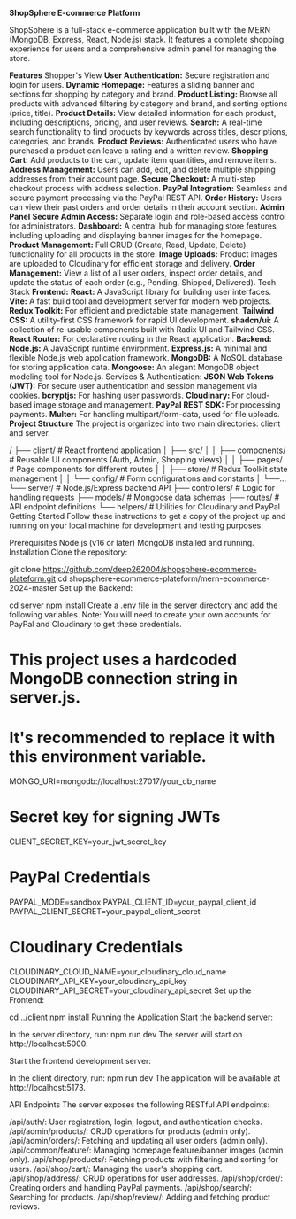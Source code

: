 **ShopSphere E-commerce Platform**

ShopSphere is a full-stack e-commerce application built with the MERN (MongoDB, Express, React, Node.js) stack. It features a complete shopping experience for users and a comprehensive admin panel for managing the store.

**Features**
Shopper's View
**User Authentication:** Secure registration and login for users.
**Dynamic Homepage:** Features a sliding banner and sections for shopping by category and brand.
**Product Listing:** Browse all products with advanced filtering by category and brand, and sorting options (price, title).
**Product Details:** View detailed information for each product, including descriptions, pricing, and user reviews.
**Search:** A real-time search functionality to find products by keywords across titles, descriptions, categories, and brands.
**Product Reviews:** Authenticated users who have purchased a product can leave a rating and a written review.
**Shopping Cart:** Add products to the cart, update item quantities, and remove items.
**Address Management:** Users can add, edit, and delete multiple shipping addresses from their account page.
**Secure Checkout:** A multi-step checkout process with address selection.
**PayPal Integration:** Seamless and secure payment processing via the PayPal REST API.
**Order History:** Users can view their past orders and order details in their account section.
**Admin Panel**
**Secure Admin Access:** Separate login and role-based access control for administrators.
**Dashboard:** A central hub for managing store features, including uploading and displaying banner images for the homepage.
**Product Management:** Full CRUD (Create, Read, Update, Delete) functionality for all products in the store.
**Image Uploads:** Product images are uploaded to Cloudinary for efficient storage and delivery.
**Order Management:** View a list of all user orders, inspect order details, and update the status of each order (e.g., Pending, Shipped, Delivered).
Tech Stack
**Frontend:**
**React:** A JavaScript library for building user interfaces.
**Vite:** A fast build tool and development server for modern web projects.
**Redux Toolkit:** For efficient and predictable state management.
**Tailwind CSS:** A utility-first CSS framework for rapid UI development.
**shadcn/ui:** A collection of re-usable components built with Radix UI and Tailwind CSS.
**React Router:** For declarative routing in the React application.
**Backend:**
**Node.js:** A JavaScript runtime environment.
**Express.js:** A minimal and flexible Node.js web application framework.
**MongoDB:** A NoSQL database for storing application data.
**Mongoose:** An alegant MongoDB object modeling tool for Node.js.
Services & Authentication:
**JSON Web Tokens (JWT):** For secure user authentication and session management via cookies.
**bcryptjs:** For hashing user passwords.
**Cloudinary:** For cloud-based image storage and management.
**PayPal REST SDK:** For processing payments.
**Multer:** For handling multipart/form-data, used for file uploads.
**Project Structure**
The project is organized into two main directories: client and server.

/
├── client/         # React frontend application
│   ├── src/
│   │   ├── components/ # Reusable UI components (Auth, Admin, Shopping views)
│   │   ├── pages/      # Page components for different routes
│   │   ├── store/      # Redux Toolkit state management
│   │   └── config/     # Form configurations and constants
│   └──...
└── server/         # Node.js/Express backend API
    ├── controllers/  # Logic for handling requests
    ├── models/       # Mongoose data schemas
    ├── routes/       # API endpoint definitions
    └── helpers/      # Utilities for Cloudinary and PayPal
Getting Started
Follow these instructions to get a copy of the project up and running on your local machine for development and testing purposes.

Prerequisites
Node.js (v16 or later)
MongoDB installed and running.
Installation
Clone the repository:

git clone https://github.com/deep262004/shopsphere-ecommerce-plateform.git
cd shopsphere-ecommerce-plateform/mern-ecommerce-2024-master
Set up the Backend:

cd server
npm install
Create a .env file in the server directory and add the following variables. Note: You will need to create your own accounts for PayPal and Cloudinary to get these credentials.

# This project uses a hardcoded MongoDB connection string in server.js.
# It's recommended to replace it with this environment variable.
MONGO_URI=mongodb://localhost:27017/your_db_name

# Secret key for signing JWTs
CLIENT_SECRET_KEY=your_jwt_secret_key

# PayPal Credentials
PAYPAL_MODE=sandbox
PAYPAL_CLIENT_ID=your_paypal_client_id
PAYPAL_CLIENT_SECRET=your_paypal_client_secret

# Cloudinary Credentials
CLOUDINARY_CLOUD_NAME=your_cloudinary_cloud_name
CLOUDINARY_API_KEY=your_cloudinary_api_key
CLOUDINARY_API_SECRET=your_cloudinary_api_secret
Set up the Frontend:

cd ../client
npm install
Running the Application
Start the backend server:

In the server directory, run:
npm run dev
The server will start on http://localhost:5000.

Start the frontend development server:

In the client directory, run:
npm run dev
The application will be available at http://localhost:5173.

API Endpoints
The server exposes the following RESTful API endpoints:

/api/auth/: User registration, login, logout, and authentication checks.
/api/admin/products/: CRUD operations for products (admin only).
/api/admin/orders/: Fetching and updating all user orders (admin only).
/api/common/feature/: Managing homepage feature/banner images (admin only).
/api/shop/products/: Fetching products with filtering and sorting for users.
/api/shop/cart/: Managing the user's shopping cart.
/api/shop/address/: CRUD operations for user addresses.
/api/shop/order/: Creating orders and handling PayPal payments.
/api/shop/search/: Searching for products.
/api/shop/review/: Adding and fetching product reviews. 

